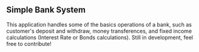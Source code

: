 ## Simple Bank System

This application handles some of the basics operations of a bank, such as customer's deposit and withdraw, money transferences, and fixed income calculations (Interest Rate or Bonds calculations). Still in development, feel free to contribute!
